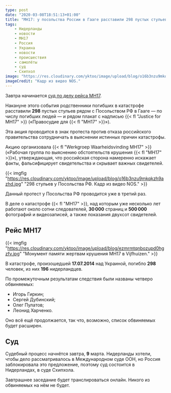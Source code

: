 ```yaml
---
type: post
date: "2020-03-08T18:51:13+01:00"
title: "MH17: у посольства России в Гааге расставили 298 пустых стульев"
tags:
    - Нидерланды
    - новости
    - MH17
    - Россия
    - Украина
    - новости
    - происшествия
    - самолёты
    - суд
    - Схипхол
image: "https://res.cloudinary.com/yktoo/image/upload/blog/o16b3nzu9mkqkzh9azhd.jpg"
imageCredit: "Кадр из видео NOS."
---
```


Завтра начинается [суд по делу рейса MH17](0638).

Накануне этого события родственники погибших в катастрофе расставили **298** пустых стульев рядом с Посольством РФ в Гааге — по числу погибших людей — и рядом плакат с надписью {{< fl "Justice for MH17" >}} («Правосудие для {{< fl "MH17" >}}»).

Эта акция проводится в знак протеста против отказа российского правительства сотрудничать в выяснении истинных причин катастрофы.

<!--more-->

Акцию организовала {{< fl "Werkgroep Waarheidsvinding MH17" >}} («Рабочая группа по выяснению обстоятельств крушения {{< fl "MH17" >}}»), утверждающая, что российская сторона намеренно искажает факты, фальсифицирует свидетельства и скрывает важных свидетелей.

{{< imgfig "https://res.cloudinary.com/yktoo/image/upload/blog/o16b3nzu9mkqkzh9azhd.jpg" "298 стульев у Посольства РФ. Кадр из видео NOS." >}}

Данный протест у Посольства РФ проводится уже в третий раз.

В деле о катастрофе {{< fl "MH17" >}}, над которым уже несколько лет работают около сотни следователей, **30 000** страниц и **500 000** фотографий и видеозаписей, а также показания двухсот свидетелей.

## Рейс MH17

{{< imgfig "https://res.cloudinary.com/yktoo/image/upload/blog/ezmrmtqnbozupd0hgzfv.jpg" "Монумент памяти жертвам крушения MH17 в Vijfhuizen." >}}

В катастрофе, произошедшей **17.07.2014** над Украиной, погибло **298** человек, из них **196** нидерландцев.

По промежуточным результатам следствия были названы четверо обвиняемых:

* Игорь Гиркин;
* Сергей Дубинский;
* Олег Пулатов;
* Леонид Харченко.

Оно всё ещё продолжается, так что, возможно, список обвиняемых будет расширен.

## Суд

Судебный процесс начнётся завтра, **9** марта. Нидерланды хотели, чтобы дело рассматривалось в Международном суде ООН, но Россия заблокировала это предложение, поэтому суд состоится в Нидерландах, в суде Схипхола.

Завтрашнее заседание будет транслироваться онлайн. Никого из обвиняемых на нём не будет.
